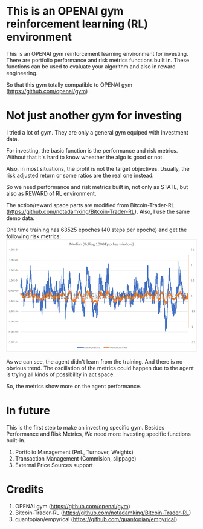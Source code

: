 # This is an OPENAI gym reinforcement learning (RL) environment
This is an OPENAI gym reinforcement learning environment for investing. There are portfolio performance and risk metrics functions built in. These functions can be used to evaluate your algorithm and also in reward engineering.

So that this gym totally compatible to OPENAI gym (https://github.com/openai/gym)

# Not just another gym for investing

I tried a lot of gym. They are only a general gym equiped with investment data.

For investing, the basic function is the performance and risk metrics. Without that it's hard to know wheather the algo is good or not. 

Also, in most situations, the profit is not the target objectives. Usually, the risk adjusted return or some ratios are the real one instead.

So we need performance and risk metrics built in, not only as STATE, but also as REWARD of RL environment.

The action/reward space parts are modified from Bitcoin-Trader-RL (https://github.com/notadamking/Bitcoin-Trader-RL). Also, I use the same demo data.

One time training has 63525 epoches (40 steps per epoche) and get the following risk metrics:
![Median](https://github.com/MRYingLEE/Portfolio_GYM/blob/master/median.png "Median")

As we can see, the agent didn't learn from the training. And there is no obvious trend. The oscillation of the metrics could happen due to the agent is trying all kinds of possibility in act space.

So, the metrics show more on the agent performance.

# In future

This is the first step to make an investing specific gym.
Besides Performance and Risk Metrics, We need more investing specific functions built-in.

1. Portfolio Management (PnL, Turnover, Weights)
2. Transaction Management (Commision, slippage)
3. External Price Sources support

# Credits
1. OPENAI gym (https://github.com/openai/gym)
2. Bitcoin-Trader-RL (https://github.com/notadamking/Bitcoin-Trader-RL)
3. quantopian/empyrical (https://github.com/quantopian/empyrical)

